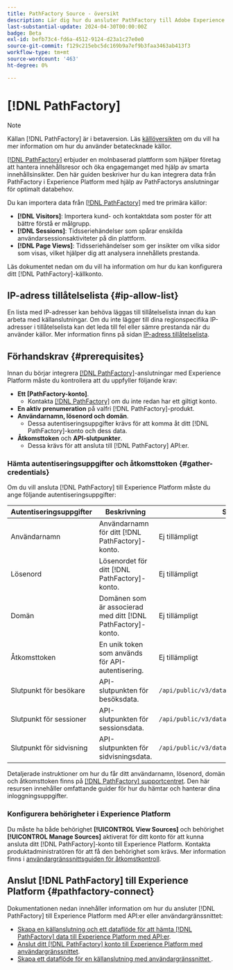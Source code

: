```yaml
---
title: PathFactory Source - översikt
description: Lär dig hur du ansluter PathFactory till Adobe Experience Platform med hjälp av API:er eller användargränssnittet.
last-substantial-update: 2024-04-30T00:00:00Z
badge: Beta
exl-id: befb73c4-fd6a-4512-9124-d23a1c27e0e0
source-git-commit: f129c215ebc5dc169b9a7ef9b3faa3463ab413f3
workflow-type: tm+mt
source-wordcount: '463'
ht-degree: 0%

---
```


# [!DNL PathFactory]

>[!NOTE]
>
>Källan [!DNL PathFactory] är i betaversion. Läs [källöversikten](../../home.md#terms-and-conditions) om du vill ha mer information om hur du använder betatecknade källor.

[[!DNL PathFactory]](https://www.pathfactory.com/) erbjuder en molnbaserad plattform som hjälper företag att hantera innehållsresor och öka engagemanget med hjälp av smarta innehållsinsikter. Den här guiden beskriver hur du kan integrera data från PathFactory i Experience Platform med hjälp av PathFactorys anslutningar för optimalt databehov.

Du kan importera data från [[!DNL PathFactory]](https://www.pathfactory.com/) med tre primära källor:

* **[!DNL Visitors]**: Importera kund- och kontaktdata som poster för att bättre förstå er målgrupp.
* **[!DNL Sessions]**: Tidsseriehändelser som spårar enskilda användarsessionsaktiviteter på din plattform.
* **[!DNL Page Views]**: Tidsseriehändelser som ger insikter om vilka sidor som visas, vilket hjälper dig att analysera innehållets prestanda.

Läs dokumentet nedan om du vill ha information om hur du kan konfigurera ditt [!DNL PathFactory]-källkonto.

## IP-adress tillåtelselista {#ip-allow-list}

En lista med IP-adresser kan behöva läggas till tillåtelselista innan du kan arbeta med källanslutningar. Om du inte lägger till dina regionspecifika IP-adresser i tillåtelselista kan det leda till fel eller sämre prestanda när du använder källor. Mer information finns på sidan [IP-adress tillåtelselista](../../ip-address-allow-list.md).

## Förhandskrav {#prerequisites}

Innan du börjar integrera [[!DNL PathFactory]](https://www.pathfactory.com/)-anslutningar med Experience Platform måste du kontrollera att du uppfyller följande krav:

* **Ett [PathFactory-konto]**.
   * Kontakta [[!DNL PathFactory]](https://www.pathfactory.com/portal/company/contactus.shtml) om du inte redan har ett giltigt konto.
* **En aktiv prenumeration** på valfri [!DNL PathFactory]-produkt.
* **Användarnamn, lösenord och domän**.
   * Dessa autentiseringsuppgifter krävs för att komma åt ditt [!DNL PathFactory]-konto och dess data.
* **Åtkomsttoken** och **API-slutpunkter**.
   * Dessa krävs för att ansluta till [!DNL PathFactory] API:er.

### Hämta autentiseringsuppgifter och åtkomsttoken {#gather-credentials}

Om du vill ansluta [!DNL PathFactory] till Experience Platform måste du ange följande autentiseringsuppgifter:

| Autentiseringsuppgifter | Beskrivning | Slutpunkt |
| --- | --- | --- |
| Användarnamn | Användarnamn för ditt [!DNL PathFactory]-konto. | Ej tillämpligt |
| Lösenord | Lösenordet för ditt [!DNL PathFactory]-konto. | Ej tillämpligt |
| Domän | Domänen som är associerad med ditt [!DNL PathFactory]-konto. | Ej tillämpligt |
| Åtkomsttoken | En unik token som används för API-autentisering. | Ej tillämpligt |
| Slutpunkt för besökare | API-slutpunkten för besöksdata. | `/api/public/v3/data_lake_apis/visitors.json` |
| Slutpunkt för sessioner | API-slutpunkten för sessionsdata. | `/api/public/v3/data_lake_apis/sessions.json` |
| Slutpunkt för sidvisning | API-slutpunkten för sidvisningsdata. | `/api/public/v3/data_lake_apis/page_views.json` |

Detaljerade instruktioner om hur du får ditt användarnamn, lösenord, domän och åtkomsttoken finns på [[!DNL PathFactory] supportcentret](https://support.pathfactory.com/categories/adobe/). Den här resursen innehåller omfattande guider för hur du hämtar och hanterar dina inloggningsuppgifter.

### Konfigurera behörigheter i Experience Platform

Du måste ha både behörighet **[!UICONTROL View Sources]** och behörighet **[!UICONTROL Manage Sources]** aktiverat för ditt konto för att kunna ansluta ditt [!DNL PathFactory]-konto till Experience Platform. Kontakta produktadministratören för att få den behörighet som krävs. Mer information finns i [användargränssnittsguiden för åtkomstkontroll](../../../access-control/ui/overview.md).

## Anslut [!DNL PathFactory] till Experience Platform {#pathfactory-connect}

Dokumentationen nedan innehåller information om hur du ansluter [!DNL PathFactory] till Experience Platform med API:er eller användargränssnittet:

* [Skapa en källanslutning och ett dataflöde för att hämta [!DNL PathFactory] data till Experience Platform med API:er](../../tutorials/api/create/marketing-automation/pathfactory.md).
* [Anslut ditt [!DNL PathFactory] konto till Experience Platform med användargränssnittet](../../tutorials/ui/create/marketing-automation/pathfactory.md).
* [Skapa ett dataflöde för en källanslutning med användargränssnittet ](../../tutorials/ui/dataflow/marketing-automation.md).
